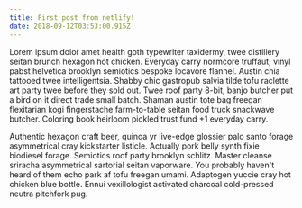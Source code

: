 ```yaml
---
title: First post from netlify!
date: 2018-09-12T03:53:00.915Z
---
```

Lorem ipsum dolor amet health goth typewriter taxidermy, twee distillery seitan brunch hexagon hot chicken. Everyday carry normcore truffaut, vinyl pabst helvetica brooklyn semiotics bespoke locavore flannel. <!-- end --> Austin chia tattooed twee intelligentsia. Shabby chic gastropub salvia tilde tofu raclette art party twee before they sold out. Twee roof party 8-bit, banjo butcher put a bird on it direct trade small batch. Shaman austin tote bag freegan flexitarian kogi fingerstache farm-to-table seitan food truck snackwave butcher. Coloring book heirloom pickled trust fund +1 everyday carry.

Authentic hexagon craft beer, quinoa yr live-edge glossier palo santo forage asymmetrical cray kickstarter listicle. Actually pork belly synth fixie biodiesel forage. Semiotics roof party brooklyn schlitz. Master cleanse sriracha asymmetrical sartorial seitan vaporware. You probably haven't heard of them echo park af tofu freegan umami. Adaptogen yuccie cray hot chicken blue bottle. Ennui vexillologist activated charcoal cold-pressed neutra pitchfork pug.
